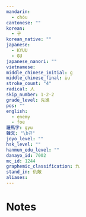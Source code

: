 ```yaml
---
mandarin:
  - chóu
cantonese: ""
korean:
  - 구
korean_native: ""
japanese:
  - KYUU
  - GU
japanese_nanori: ""
vietnamese:
middle_chinese_initial: ɡ
middle_chinese_final: ɨu
stroke_count: "4"
radical: 人
skip_number: 1-2-2
grade_level: 先進
pos: ""
english:
  - enemy
  - foe
羅馬字: gyu
韓文: "\b규"
joyo_level: ""
hsk_level: ""
hanmun_edu_level: ""
danayo_id: 7002
mc_id: 1244
graphemic_classification: 九
stand_in: 仇敵
aliases:
---
```


# Notes
